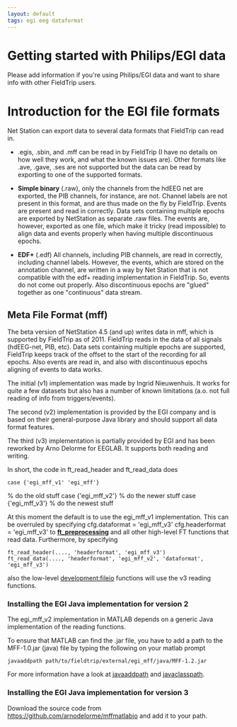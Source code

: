 ```yaml
---
layout: default
tags: egi eeg dataformat
---
```



# Getting started with Philips/EGI data

Please add information if you're using Philips/EGI data and want to share info with other FieldTrip users.

# Introduction for the EGI file formats

Net Station can export data to several data formats that FieldTrip can read in. 


*  .egis, .sbin, and .mff can be read in by FieldTrip (I have no details on how well they work, and what the known issues are). Other formats like .ave, .gave, .ses are not supported but the data can be read by exporting to one of the supported formats.

*  **Simple binary** (.raw), only the channels from the hdEEG net are exported, the PIB channels, for instance, are not. Channel labels are not present in this format, and are thus made on the fly by FieldTrip. Events are present and read in correctly. Data sets containing multiple epochs are exported by NetStation as separate .raw files. The events are, however, exported as one file, which make it tricky (read impossible) to align data and events properly when having multiple discontinuous epochs.

*  **EDF+** (.edf) All channels, including PIB channels, are read in correctly, including channel labels. However, the events, which are stored on the annotation channel, are written in a way by Net Station that is not compatible with the edf+ reading implementation in FieldTrip. So, events do not come out properly. Also discontinuous epochs are "glued" together as one "continuous" data stream.
 
## Meta File Format (mff)

 The beta version of NetStation 4.5 (and up) writes data in mff, which is supported by FieldTrip as of 2011. FieldTrip reads in the data of all signals (hdEEG-net, PIB, etc). Data sets containing multiple epochs are supported, FieldTrip keeps track of the offset to the start of the recording for all epochs. Also events are read in, and also with discontinuous epochs aligning of events to data works.

The initial (v1) implementation was made by Ingrid Nieuwenhuis. It works for quite a few datasets but also has a number of known limitations (a.o. not full reading of info from triggers/events). 

The second (v2) implementation is provided by the EGI company and is based on their general-purpose Java library and should support all data format features. 

The third (v3) implementation is partially provided by EGI and has been reworked by Arno Delorme for EEGLAB. It supports both reading and writing.

In short, the code in ft_read_header and ft_read_data does 

    case {'egi_mff_v1' 'egi_mff'}
   % do the old stuff
    case {'egi_mff_v2'}
   % do the newer stuff
    case {'egi_mff_v3'}
   % do the newest stuff

At this moment the default is to use the egi_mff_v1 implementation. This can be overruled by specifying
    cfg.dataformat = 'egi_mff_v3'
    cfg.headerformat = 'egi_mff_v3'
to **[ft_preprocessing](/reference/ft_preprocessing)** and all other high-level FT functions that read data. Furthermore, by specifying 

    ft_read_header(...., 'headerformat', 'egi_mff_v3')
    ft_read_data(...., 'headerformat', 'egi_mff_v2', 'dataformat', 'egi_mff_v3')

also the low-level [development:fileio](/development/fileio) functions will use the v3 reading functions.

### Installing the EGI Java implementation for version 2

The egi_mff_v2 implementation in MATLAB depends on a generic Java implementation of the reading functions. 

To ensure that MATLAB can find the .jar file, you have to add a path to the MFF-1.0.jar (java) file by typing the following on your matlab prompt

    javaaddpath path/to/fieldtrip/external/egi_mff/java/MFF-1.2.jar

For more information have a look at [javaaddpath](http://www.mathworks.nl/help/techdoc/ref/javaaddpath.html) and [javaclasspath](http://www.mathworks.nl/help/techdoc/ref/javaclasspath.html).

### Installing the EGI Java implementation for version 3

Download the source code from https://github.com/arnodelorme/mffmatlabio and add it to your path.

